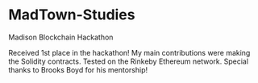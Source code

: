 # MadTown-Studies
Madison Blockchain Hackathon

Received 1st place in the hackathon! 
My main contributions were making the Solidity contracts. 
Tested on the Rinkeby Ethereum network.
Special thanks to Brooks Boyd for his mentorship!
